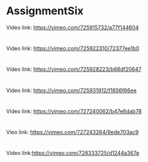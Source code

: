 # AssignmentSix
Video link: https://vimeo.com/725915732/a77f144604
#
Video link: https://vimeo.com/725922310/72377ee1b0
#
Video link: https://vimeo.com/725928223/b68df20647
#
Video link: https://vimeo.com/725931912/f1856f66ee
#
Video link: https://vimeo.com/727240062/b47e6dab78
#
Vieo link: https://vimeo.com/727243264/9ede703ac9
#
Video link:https://vimeo.com/728333725/d1244a367e
